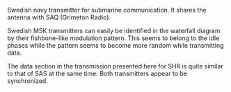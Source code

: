 Swedish navy transmitter for submarine communication. It shares the antenna with SAQ (Grimeton Radio).

Swedish MSK transmitters can easily be identified in the waterfall diagram by their fishbone-like modulation pattern. This seems to belong to the idle phases while the pattern seems to become more random while transmitting data.

The data section in the transmission presented here for SHR is quite similar to that of SAS at the same time. Both transmitters appear to be synchronized.